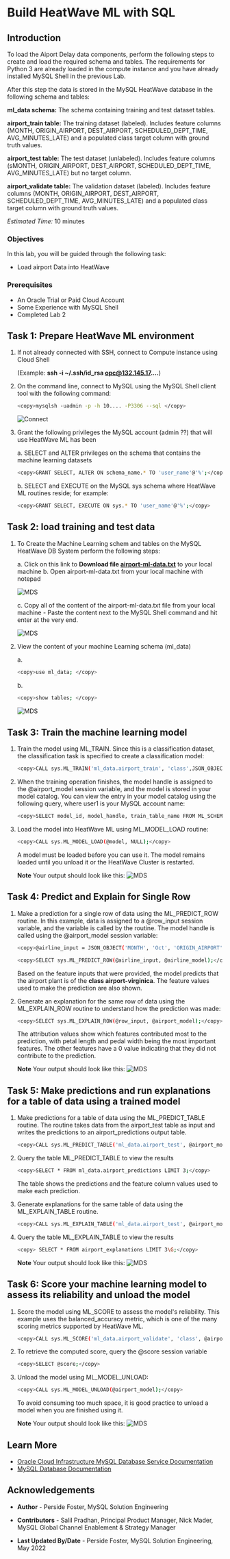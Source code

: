 # Build HeatWave ML with SQL

## Introduction

To load the Aiport Delay data components, perform the following steps to create and load the required schema and tables. The requirements for Python 3 are already loaded in the compute instance and you have already installed MySQL Shell in the previous Lab.

After this step the data is stored in the MySQL HeatWave database in the following schema and tables:

**ml_data schema:** The schema containing training and test dataset tables.

**airport_train table:** The training dataset (labeled). Includes feature columns (MONTH, ORIGIN_AIRPORT, DEST_AIRPORT, SCHEDULED_DEPT_TIME, AVG_MINUTES_LATE) and a populated class target column with ground truth values.

**airport_test table:** The test dataset (unlabeled). Includes feature columns (sMONTH, ORIGIN_AIRPORT, DEST_AIRPORT, SCHEDULED_DEPT_TIME, AVG_MINUTES_LATE) but no target column.

**airport_validate table:** The validation dataset (labeled). Includes feature columns (MONTH, ORIGIN_AIRPORT, DEST_AIRPORT, SCHEDULED_DEPT_TIME, AVG_MINUTES_LATE) and a populated class target column with ground truth values.

_Estimated Time:_ 10 minutes

### Objectives

In this lab, you will be guided through the following task:

- Load airport Data into HeatWave

### Prerequisites

- An Oracle Trial or Paid Cloud Account
- Some Experience with MySQL Shell
- Completed Lab 2

## Task 1: Prepare HeatWave ML environment

1. If not already connected with SSH, connect to Compute instance using Cloud Shell

    (Example: **ssh -i ~/.ssh/id_rsa opc@132.145.17....**)

2. On the command line, connect to MySQL using the MySQL Shell client tool with the following command:

    ```bash
    <copy>mysqlsh -uadmin -p -h 10.... -P3306 --sql </copy>
    ```

    ![Connect](./images/heatwave-load-shell.png "heatwave-load-shell ")

3. Grant the following privileges the MySQL account (admin ??) that will use HeatWave ML has been

    a. SELECT and ALTER privileges on the schema that contains the machine learning datasets

    ```bash
    <copy>GRANT SELECT, ALTER ON schema_name.* TO 'user_name'@'%';</copy>
    ```

    b. SELECT and EXECUTE on the MySQL sys schema where HeatWave ML routines reside; for example:

    ```bash
    <copy>GRANT SELECT, EXECUTE ON sys.* TO 'user_name'@'%';</copy>
    ```

## Task 2: load training and test data

1. To Create the Machine Learning schem and tables on the MySQL HeatWave DB System perform  the following steps:

    a. Click on this link to **Download file [airport-ml-data.txt](files/airport-ml-data.txt)**  to your local machine
    b. Open airport-ml-data.txt from your local machine with notepad

    ![MDS](./images/airport-ml-data.png "airport-ml-data ")

    c. Copy all of the content of the airport-ml-data.txt file from your local machine
        - Paste the content next to the MySQL Shell command and hit enter at the very end.

    ![MDS](./images/airport-ml-data-execute.png "airport-ml-data-execute ")

2. View the content of  your machine Learning schema (ml_data)

    a.

    ```bash
    <copy>use ml_data; </copy>
    ```

    b.

    ```bash
    <copy>show tables; </copy>
    ```

    ![MDS](./images/show-ml-data.png "show-ml-data ")

## Task 3: Train the machine learning model

1. Train the model using ML_TRAIN. Since this is a classification dataset, the classification task is specified to create a classification model:

    ```bash
    <copy>CALL sys.ML_TRAIN('ml_data.airport_train', 'class',JSON_OBJECT('task', 'classification'), @airport_model);</copy>
    ```

2. When the training operation finishes, the model handle is assigned to the @airport_model session variable, and the model is stored in your model catalog. You can view the entry in your model catalog using the following query, where user1 is your MySQL account name:

    ```bash
    <copy>SELECT model_id, model_handle, train_table_name FROM ML_SCHEMA_admin.MODEL_CATALOG;</copy>
    ```

3. Load the model into HeatWave ML using ML\_MODEL\_LOAD routine:

    ```bash
    <copy>CALL sys.ML_MODEL_LOAD(@model, NULL);</copy>
    ```

    A model must be loaded before you can use it. The model remains loaded until you unload it or the HeatWave Cluster is restarted.

    **Note**  Your output should look like this:
    ![MDS](./images/airport-ml-build-out.png "airport-ml-build-out ")

## Task 4: Predict and Explain for Single Row

1. Make a prediction for a single row of data using the ML\_PREDICT\_ROW routine.
In this example, data is assigned to a @row\_input session variable, and the variable is called by the routine. The model handle is called using the @airport\_model session variable:

    ```bash
    <copy>@airline_input = JSON_OBJECT('MONTH', 'Oct', 'ORIGIN_AIRPORT', 'JFK', 'DEST_AIRPORT', 'MIA', 'SCHEDULED_DEPT_TIME', 1800, 'AVG_MINUTES_LATE', 0); </copy>
    ```

    ```bash
    <copy>SELECT sys.ML_PREDICT_ROW(@airline_input, @airline_model);</copy>
    ```

    Based on the feature inputs that were provided, the model predicts that the airport plant is of the **class airport-virginica**. The feature values used to make the prediction are also shown.

2. Generate an explanation for the same row of data using the ML\_EXPLAIN\_ROW routine to understand how the prediction was made:

    ```bash
    <copy>SELECT sys.ML_EXPLAIN_ROW(@row_input, @airport_model);</copy>
    ```

    The attribution values show which features contributed most to the prediction, with petal length and pedal width being the most important features. The other features have a 0 value indicating that they did not contribute to the prediction.

    **Note**  Your output should look like this:
    ![MDS](./images/iris-ml-predict-out.png "airport-ml-predict-out ")

## Task 5: Make predictions and run explanations for a table of data  using a trained model

1. Make predictions for a table of data using the ML\_PREDICT\_TABLE routine. The routine takes data from the airport\_test table as input and writes the predictions to an airport_predictions output table.

    ```bash
    <copy>CALL sys.ML_PREDICT_TABLE('ml_data.airport_test', @airport_model,'ml_data.airport_predictions');</copy>
    ```

2. Query the table ML\_PREDICT\_TABLE to view the results  

    ```bash
    <copy>SELECT * FROM ml_data.airport_predictions LIMIT 3;</copy>
    ```

    The table shows the predictions and the feature column values used to make each prediction.

3. Generate explanations for the same table of data using the ML\_EXPLAIN\_TABLE routine.

    ```bash
    <copy>CALL sys.ML_EXPLAIN_TABLE('ml_data.airport_test', @airport_model, 'ml_data.airport_explanations');</copy>
    ```

4. Query the table ML\_EXPLAIN\_TABLE  to view the results

    ```bash
    <copy> SELECT * FROM airport_explanations LIMIT 3\G;</copy>
    ```

     **Note**  Your output should look like this:
    ![MDS](./images/airport-ml-predict-table-out.png "airport-ml-predict=table-out ")

## Task 6: Score your machine learning model to assess its reliability and unload the model

1. Score the model using ML\_SCORE to assess the model's reliability. This example uses the balanced_accuracy metric, which is one of the many scoring metrics supported by HeatWave ML.

    ```bash
    <copy>CALL sys.ML_SCORE('ml_data.airport_validate', 'class', @airport_model, 'balanced_accuracy', @score);</copy>
    ```

2. To retrieve the computed score, query the @score session variable

    ```bash
    <copy>SELECT @score;</copy>
    ```

3. Unload the model using ML\_MODEL\_UNLOAD:

    ```bash
    <copy>CALL sys.ML_MODEL_UNLOAD(@airport_model);</copy>
    ```

    To avoid consuming too much space, it is good practice to unload a model when you are finished using it.

    **Note**  Your output should look like this:
    ![MDS](./images/airport-ml-score-model-out.png "airport-ml-score-model-out ")

## Learn More

* [Oracle Cloud Infrastructure MySQL Database Service Documentation ](https://docs.cloud.oracle.com/en-us/iaas/MySQL-database)
* [MySQL Database Documentation](https://www.MySQL.com)

## Acknowledgements

- **Author** - Perside Foster, MySQL Solution Engineering

- **Contributors** - Salil Pradhan, Principal Product Manager,
Nick Mader, MySQL Global Channel Enablement & Strategy Manager
- **Last Updated By/Date** - Perside Foster, MySQL Solution Engineering, May 2022
